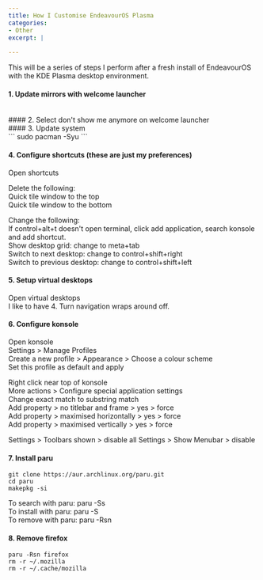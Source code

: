 ```yaml
---
title: How I Customise EndeavourOS Plasma
categories:
- Other
excerpt: |
  
---
```


This will be a series of steps I perform after a fresh install of EndeavourOS with the KDE Plasma desktop environment. 

#### 1. Update mirrors with welcome launcher
<br>
#### 2. Select don't show me anymore on welcome launcher
<br>
#### 3. Update system
<br>
```
sudo pacman -Syu
```

#### 4. Configure shortcuts (these are just my preferences)

Open shortcuts

Delete the following:<br>
Quick tile window to the top <br>
Quick tile window to the bottom <br>

Change the following:<br>
If control+alt+t doesn't open terminal, click add application, search konsole and add shortcut. <br>
Show desktop grid: change to meta+tab <br>
Switch to next desktop: change to control+shift+right <br>
Switch to previous desktop: change to control+shift+left <br>

#### 5. Setup virtual desktops

Open virtual desktops <br>
I like to have 4. Turn navigation wraps around off. 


#### 6. Configure konsole

Open konsole<br>
Settings > Manage Profiles <br>
Create a new profile > Appearance > Choose a colour scheme <br>
Set this profile as default and apply<br>

Right click near top of konsole <br>
More actions > Configure special application settings <br>
Change exact match to substring match <br>
Add property > no titlebar and frame > yes > force <br>
Add property > maximised horizontally > yes > force <br>
Add property > maximised vertically > yes > force <br>

Settings > Toolbars shown > disable all
Settings > Show Menubar > disable

#### 7. Install paru

```
git clone https://aur.archlinux.org/paru.git
cd paru
makepkg -si
```
To search with paru: paru -Ss <what you want to search> <br>
To install with paru: paru -S <what you want to install> <br>
To remove with paru: paru -Rsn <what you want to remove>

#### 8. Remove firefox
  
```
paru -Rsn firefox 
rm -r ~/.mozilla 
rm -r ~/.cache/mozilla 
```
  
